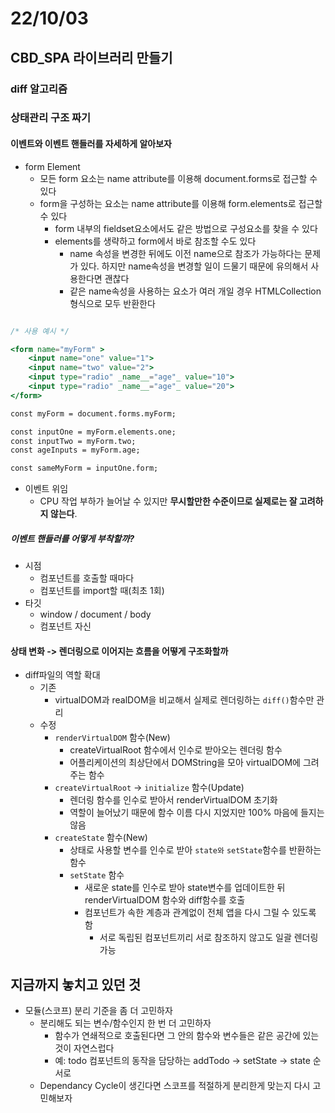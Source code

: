 # 22/10/03

## CBD_SPA 라이브러리 만들기

### diff 알고리즘


### 상태관리 구조 짜기

#### 이벤트와 이벤트 핸들러를 자세하게 알아보자

- form Element
	- 모든 form 요소는 name attribute를 이용해 document.forms로 접근할 수 있다
	- form을 구성하는 요소는 name attribute를 이용해 form.elements로 접근할 수 있다
		- form 내부의 fieldset요소에서도 같은 방법으로 구성요소를 찾을 수 있다
		- elements를 생략하고 form에서 바로 참조할 수도 있다
			- name 속성을 변경한 뒤에도 이전 name으로 참조가 가능하다는 문제가 있다. 하지만 name속성을 변경할 일이 드물기 때문에 유의해서 사용한다면 괜찮다
			- 같은 name속성을 사용하는 요소가 여러 개일 경우 HTMLCollection 형식으로 모두 반환한다

```jsx

/* 사용 예시 */

<form name="myForm" >
	<input name="one" value="1">
	<input name="two" value="2">
	<input type="radio" _name__="age"_ value="10">
	<input type="radio" _name__="age"_ value="20">
</form>

const myForm = document.forms.myForm;

const inputOne = myForm.elements.one;
const inputTwo = myForm.two;
const ageInputs = myForm.age;

const sameMyForm = inputOne.form;


```

- 이벤트 위임
	- CPU 작업 부하가 늘어날 수 있지만 **무시할만한 수준이므로 실제로는 잘 고려하지 않는다**.

##### 이벤트 핸들러를 어떻게 부착할까?
- 시점
	- 컴포넌트를 호출할 때마다
	- 컴포넌트를 import할 때(최초 1회)
- 타깃
	- window / document / body
	- 컴포넌트 자신

#### 상태 변화 -> 렌더링으로 이어지는 흐름을 어떻게 구조화할까
- diff파일의 역할 확대
	- 기존
		- virtualDOM과 realDOM을 비교해서 실제로 렌더링하는 `diff()`함수만 관리
	- 수정
		- `renderVirtualDOM` 함수(New)
			- createVirtualRoot 함수에서 인수로 받아오는 렌더링 함수
			- 어플리케이션의 최상단에서 DOMString을 모아 virtualDOM에 그려주는 함수
		- `createVirtualRoot` -> `initialize` 함수(Update)
			- 렌더링 함수를 인수로 받아서 renderVirtualDOM 초기화	
			- 역할이 늘어났기 때문에 함수 이름 다시 지었지만 100% 마음에 들지는 않음
		- `createState` 함수(New)
			- 상태로 사용할 변수를 인수로 받아 `state와` `setState`함수를 반환하는 함수
			- `setState` 함수
				- 새로운 state를 인수로 받아 state변수를 업데이트한 뒤 renderVirtualDOM 함수와 diff함수를 호출
				- 컴포넌트가 속한 계층과 관계없이 전체 앱을 다시 그릴 수 있도록 함
					- 서로 독립된 컴포넌트끼리 서로 참조하지 않고도 일괄 렌더링 가능


## 지금까지 놓치고 있던 것

- 모듈(스코프) 분리 기준을 좀 더 고민하자
	- 분리해도 되는 변수/함수인지 한 번 더 고민하자
		- 함수가 연쇄적으로 호출된다면 그 안의 함수와 변수들은 같은 공간에 있는 것이 자연스럽다
		- 예: todo 컴포넌트의 동작을 담당하는 addTodo -> setState -> state 순서로 
	- Dependancy Cycle이 생긴다면 스코프를 적절하게 분리한게 맞는지 다시 고민해보자